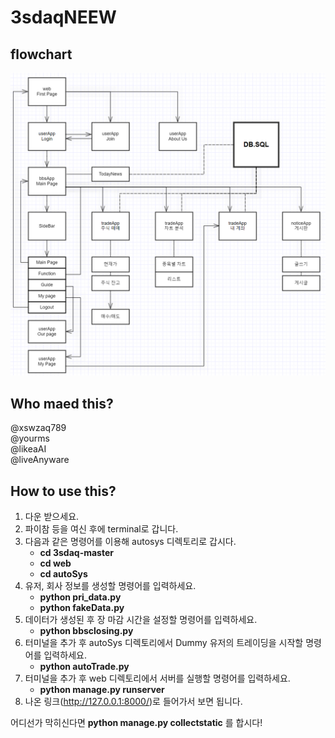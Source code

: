 # 3sdaqNEEW
## flowchart
![NEW_flowchart](./NEW_flowchart.PNG)
## Who maed this?
@xswzaq789   
@yourms  
@likeaAI  
@liveAnyware 
## How to use this?
1. 다운 받으세요.
2. 파이참 등을 여신 후에 terminal로 갑니다.
3. 다음과 같은 명령어를 이용해 autosys 디렉토리로 갑시다.
   - **cd 3sdaq-master**
   - **cd web**
   - **cd autoSys**
4. 유저, 회사 정보를 생성할 명령어를 입력하세요.
   - **python pri_data.py**
   - **python fakeData.py**
5. 데이터가 생성된 후 장 마감 시간을 설정할 명령어를 입력하세요.
   - **python bbsclosing.py**
6. 터미널을 추가 후 autoSys 디렉토리에서 Dummy 유저의 트레이딩을 시작할 명령어를 입력하세요.
   - **python autoTrade.py**
7. 터미널을 추가 후 web 디렉토리에서 서버를 실행할 명령어를 입력하세요.
   - **python manage.py runserver**
8. 나온 링크(http://127.0.0.1:8000/)로 들어가서 보면 됩니다.

어디선가 막히신다면 **python manage.py collectstatic** 를 합시다!
